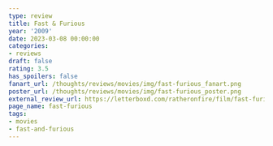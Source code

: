 ```yaml
---
type: review
title: Fast & Furious
year: '2009'
date: 2023-03-08 00:00:00
categories:
- reviews
draft: false
rating: 3.5
has_spoilers: false
fanart_url: /thoughts/reviews/movies/img/fast-furious_fanart.png
poster_url: /thoughts/reviews/movies/img/fast-furious_poster.png
external_review_url: https://letterboxd.com/ratheronfire/film/fast-furious/
page_name: fast-furious
tags:
- movies
- fast-and-furious
---
```


